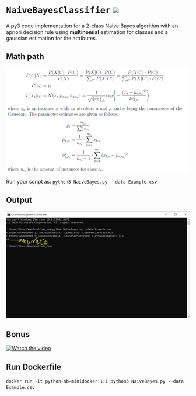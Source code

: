 # `NaiveBayesClassifier` ![](https://img.shields.io/badge/Python-3776AB?style=for-the-badge&logo=python&logoColor=white)
A py3 code implementation for a 2-class Naive Bayes algorithm with an apriori decision rule using **multinomial** estimation for classes and a gaussian estimation for the attributes.

## Math path
![Formula](https://github.com/ranjiGT/NaiveBayesClassifier/blob/main/mathpath2.png)

Run your script as: `python3 NaiveBayes.py --data Example.csv`

## Output 
![OP2](https://github.com/ranjiGT/NaiveBayesClassifier/blob/main/op2.png)

## Bonus
[![Watch the video](https://img.youtube.com/vi/AkPSgAh3q4g/maxresdefault.jpg)](https://youtu.be/AkPSgAh3q4g)

## Run Dockerfile

`docker run -it python-nb-minidocker:1.1 python3 NaiveBayes.py --data Example.csv`
